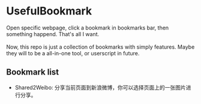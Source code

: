 # UsefulBookmark
Open specific webpage, click a bookmark in bookmarks bar, then something happend. That's all I want.
<br><br>
Now, this repo is just a collection of bookmarks with simply features. Maybe they will to be a all-in-one tool, or userscript in future.

## Bookmark list
* Shared2Weibo: 分享当前页面到新浪微博，你可以选择页面上的一张图片进行分享。
